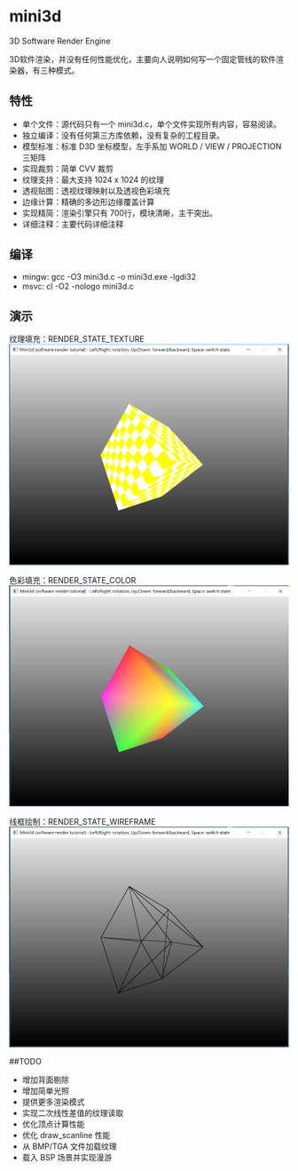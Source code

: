 # mini3d
3D Software Render Engine

3D软件渲染，并没有任何性能优化，主要向人说明如何写一个固定管线的软件渲染器，有三种模式。

## 特性
- 单个文件：源代码只有一个 mini3d.c，单个文件实现所有内容，容易阅读。
- 独立编译：没有任何第三方库依赖，没有复杂的工程目录。
- 模型标准：标准 D3D 坐标模型，左手系加 WORLD / VIEW / PROJECTION 三矩阵
- 实现裁剪：简单 CVV 裁剪
- 纹理支持：最大支持 1024 x 1024 的纹理
- 透视贴图：透视纹理映射以及透视色彩填充
- 边缘计算：精确的多边形边缘覆盖计算
- 实现精简：渲染引擎只有 700行，模块清晰，主干突出。
- 详细注释：主要代码详细注释

## 编译
- mingw: gcc -O3 mini3d.c -o mini3d.exe -lgdi32
- msvc: cl -O2 -nologo mini3d.c

## 演示
纹理填充：RENDER_STATE_TEXTURE 
![image](https://github.com/xieyxpro/mini3d/blob/master/image/%E6%8D%95%E8%8E%B7.PNG)

色彩填充：RENDER_STATE_COLOR 
![image](https://github.com/xieyxpro/mini3d/blob/master/image/%E6%8D%95%E8%8E%B71.PNG)

线框绘制：RENDER_STATE_WIREFRAME 
![image](https://github.com/xieyxpro/mini3d/blob/master/image/%E6%8D%95%E8%8E%B72.PNG)

##TODO
- 增加背面剔除
- 增加简单光照
- 提供更多渲染模式
- 实现二次线性差值的纹理读取
- 优化顶点计算性能
- 优化 draw_scanline 性能
- 从 BMP/TGA 文件加载纹理
- 载入 BSP 场景并实现漫游
